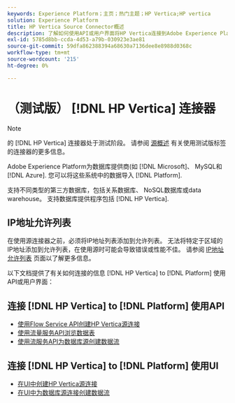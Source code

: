 ```yaml
---
keywords: Experience Platform；主页；热门主题；HP Vertica;HP vertica
solution: Experience Platform
title: HP Vertica Source Connector概述
description: 了解如何使用API或用户界面将HP Vertica连接到Adobe Experience Platform。
exl-id: 5785d8bb-ccda-4d53-a79b-030923e3ae81
source-git-commit: 59dfa862388394a68630a7136dee8e8988d0368c
workflow-type: tm+mt
source-wordcount: '215'
ht-degree: 0%

---
```


# （测试版） [!DNL HP Vertica] 连接器

>[!NOTE]
>
>的 [!DNL HP Vertica] 连接器处于测试阶段。 请参阅 [源概述](../../home.md#terms-and-conditions) 有关使用测试版标签的连接器的更多信息。

Adobe Experience Platform为数据库提供商(如 [!DNL Microsoft]、 MySQL和 [!DNL Azure]. 您可以将这些系统中的数据导入 [!DNL Platform].

支持不同类型的第三方数据库，包括关系数据库、 NoSQL数据库或data warehouse。 支持数据库提供程序包括 [!DNL HP Vertica].

## IP地址允许列表

在使用源连接器之前，必须将IP地址列表添加到允许列表。 无法将特定于区域的IP地址添加到允许列表，在使用源时可能会导致错误或性能不佳。 请参阅 [IP地址允许列表](../../ip-address-allow-list.md) 页面以了解更多信息。

以下文档提供了有关如何连接的信息 [!DNL HP Vertica] to [!DNL Platform] 使用API或用户界面：

## 连接 [!DNL HP Vertica] to [!DNL Platform] 使用API

- [使用Flow Service API创建HP Vertica源连接](../../tutorials/api/create/databases/hp-vertica.md)
- [使用流量服务API浏览数据表](../../tutorials/api/explore/tabular.md)
- [使用流服务API为数据库源创建数据流](../../tutorials/api/collect/database-nosql.md)

## 连接 [!DNL HP Vertica] to [!DNL Platform] 使用UI

- [在UI中创建HP Vertica源连接](../../tutorials/ui/create/databases/hp-vertica.md)
- [在UI中为数据库源连接创建数据流](../../tutorials/ui/dataflow/databases.md)
